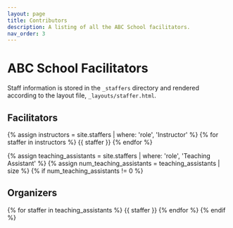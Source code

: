 ```yaml
---
layout: page
title: Contributors
description: A listing of all the ABC School facilitators.
nav_order: 3
---
```


# ABC School Facilitators

Staff information is stored in the `_staffers` directory and rendered according to the layout file, `_layouts/staffer.html`.

## Facilitators

{% assign instructors = site.staffers | where: 'role', 'Instructor' %}
{% for staffer in instructors %}
{{ staffer }}
{% endfor %}

{% assign teaching_assistants = site.staffers | where: 'role', 'Teaching Assistant' %}
{% assign num_teaching_assistants = teaching_assistants | size %}
{% if num_teaching_assistants != 0 %}

## Organizers

{% for staffer in teaching_assistants %}
{{ staffer }}
{% endfor %}
{% endif %}

